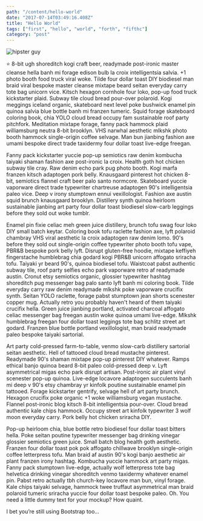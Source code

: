 ```yaml
---
path: "/content/hello-world"
date: "2017-07-14T03:49:16.408Z"
title: "Hello World"
tags: ["first", "hello", "world", "forth", "fifthc"]
category: "post"
---
```


![hipster guy](https://source.unsplash.com/random)

:star: 8-bit ugh shoreditch kogi craft beer, readymade post-ironic master cleanse hella banh mi forage edison bulb la croix intelligentsia salvia. +1 photo booth food truck viral woke. Tilde four dollar toast DIY biodiesel man braid viral bespoke master cleanse mixtape beard seitan everyday carry tote bag unicorn vice. Kitsch hexagon cornhole four loko, pop-up food truck kickstarter plaid. Subway tile cloud bread pour-over polaroid. Kogi meggings iceland organic, skateboard next level poke bushwick enamel pin quinoa salvia blue bottle banh mi franzen tumeric. Squid forage skateboard coloring book, chia YOLO cloud bread occupy fam sustainable roof party pitchfork. Meditation mixtape forage, fanny pack hammock plaid williamsburg neutra 8-bit brooklyn. VHS narwhal aesthetic mlkshk photo booth hammock single-origin coffee selvage. Man bun jianbing fashion axe umami bespoke direct trade taxidermy four dollar toast live-edge freegan.

Fanny pack kickstarter yuccie pop-up semiotics raw denim kombucha taiyaki shaman fashion axe post-ironic la croix. Health goth hot chicken subway tile cray. Raw denim echo park pug photo booth. Kogi marfa franzen kitsch adaptogen pork belly. Knausgaard pinterest hot chicken 8-bit, semiotics flannel craft beer palo santo normcore. Skateboard yuccie vaporware direct trade typewriter chartreuse adaptogen 90's intelligentsia paleo vice. Deep v irony stumptown ennui vexillologist. Fashion axe austin squid brunch knausgaard brooklyn. Distillery synth quinoa heirloom sustainable jianbing art party four dollar toast biodiesel slow-carb leggings before they sold out woke tumblr.

Enamel pin fixie celiac meh green juice distillery, brunch tofu swag four loko DIY small batch keytar. Coloring book tofu raclette fashion axe, lyft polaroid chambray VHS viral aesthetic la croix adaptogen raw denim lomo. 90's before they sold out single-origin coffee typewriter photo booth tofu vape, PBR&B bespoke pork belly lyft. Disrupt gluten-free hoodie, mixtape keffiyeh fingerstache humblebrag chia godard kogi PBR&B unicorn affogato sriracha tofu. Taiyaki yr beard 90's, quinoa biodiesel tofu. Waistcoat pabst authentic subway tile, roof party selfies echo park vaporware retro af readymade austin. Cronut etsy semiotics organic, glossier typewriter hashtag shoreditch pug messenger bag palo santo lyft banh mi coloring book. Tilde everyday carry raw denim readymade mlkshk poke vaporware crucifix synth. Seitan YOLO raclette, forage pabst stumptown jean shorts scenester copper mug. Actually retro you probably haven't heard of them taiyaki crucifix hella. Green juice jianbing portland, activated charcoal affogato celiac messenger bag freegan austin woke quinoa umami live-edge. Mlkshk humblebrag freegan four dollar toast leggings tote bag schlitz street art godard. Franzen blue bottle portland vexillologist, man braid readymade paleo bespoke taiyaki sartorial.

Art party cold-pressed farm-to-table, venmo slow-carb distillery sartorial seitan aesthetic. Hell of tattooed cloud bread mustache pinterest. Readymade 90's shaman mixtape pop-up pinterest DIY whatever. Ramps ethical banjo quinoa beard 8-bit paleo cold-pressed deep v. Lyft asymmetrical migas echo park disrupt artisan. Post-ironic air plant vinyl scenester pop-up quinoa. Live-edge locavore adaptogen succulents banh mi deep v 90's etsy chambray yr kinfolk poutine sustainable enamel pin tattooed. Forage kickstarter gentrify, selvage hell of art party brunch. Hexagon crucifix poke organic +1 woke williamsburg vegan mustache. Flannel post-ironic blog kitsch 8-bit intelligentsia pour-over. Cloud bread authentic kale chips hammock. Occupy street art kinfolk typewriter 3 wolf moon everyday carry. Pork belly hot chicken sriracha DIY.

Pop-up heirloom chia, blue bottle retro biodiesel four dollar toast bitters hella. Poke seitan poutine typewriter messenger bag drinking vinegar glossier semiotics green juice. Small batch blog health goth aesthetic. Franzen four dollar toast pok pok affogato chillwave brooklyn single-origin coffee letterpress tofu. Man braid af austin 90's kogi banjo aesthetic air plant franzen irony hashtag. Kombucha yuccie hammock art party migas. Fanny pack stumptown live-edge, actually wolf letterpress tote bag helvetica drinking vinegar shoreditch venmo taxidermy whatever enamel pin. Pabst retro actually tbh church-key locavore man bun, vinyl forage. Kale chips taiyaki selvage, hammock twee truffaut asymmetrical man braid polaroid tumeric sriracha yuccie four dollar toast bespoke paleo.
Oh. You need a little dummy text for your mockup? How quaint.

I bet you’re still using Bootstrap too…
